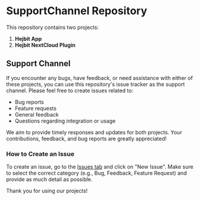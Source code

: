 # SupportChannel Repository

This repository contains two projects:

1. **Hejbit App**
2. **Hejbit NextCloud Plugin**

## Support Channel

If you encounter any bugs, have feedback, or need assistance with either of these projects, you can use this repository's issue tracker as the support channel. Please feel free to create issues related to:

- Bug reports
- Feature requests
- General feedback
- Questions regarding integration or usage

We aim to provide timely responses and updates for both projects. Your contributions, feedback, and bug reports are greatly appreciated!

### How to Create an Issue

To create an issue, go to the [Issues tab](https://github.com/JoaoSRaposo/SupportChanel/issues) and click on "New Issue". Make sure to select the correct category (e.g., Bug, Feedback, Feature Request) and provide as much detail as possible.

Thank you for using our projects!
